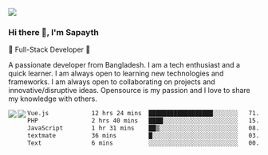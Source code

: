 <!-- **sapayth/sapayth** is a ✨ _special_ ✨ repository because its `README.md` (this file) appears on your GitHub profile.

Here are some ideas to get you started:

- 🔭 I’m currently working on ...
- 🌱 I’m currently learning ...
- 👯 I’m looking to collaborate on ...
- 🤔 I’m looking for help with ...
- 💬 Ask me about ...
- 📫 How to reach me: ...
- 😄 Pronouns: ...
- ⚡ Fun fact: ...
-->
![](https://user-images.githubusercontent.com/74038190/226190894-18e959ba-d458-4a94-ac44-790190f2a947.gif)
### Hi there 👋, I'm Sapayth

🚀 Full-Stack Developer 🚀

A passionate developer from Bangladesh. I am a tech enthusiast and a quick learner. I am always open to learning new technologies and frameworks. I am always open to collaborating on projects and innovative/disruptive ideas. Opensource is my passion and I love to share my knowledge with others.

<div>
<a href="https://github.com/sapayth/github-readme-stats">
  <img align="left" src="https://github-readme-stats.vercel.app/api?username=sapayth&show_icons=true&count_private=true" />
</a>
<a href="https://github.com/sapayth/github-readme-stats">
  <img align="left" src="https://github-readme-stats.vercel.app/api/top-langs/?username=sapayth" />
</a>
</div>
<!--START_SECTION:waka-->

```txt
Vue.js            12 hrs 24 mins  ██████████████████░░░░░░░   71.35 %
PHP               2 hrs 40 mins   ████░░░░░░░░░░░░░░░░░░░░░   15.40 %
JavaScript        1 hr 31 mins    ██▒░░░░░░░░░░░░░░░░░░░░░░   08.77 %
textmate          36 mins         █░░░░░░░░░░░░░░░░░░░░░░░░   03.45 %
Text              6 mins          ░░░░░░░░░░░░░░░░░░░░░░░░░   00.66 %
```

<!--END_SECTION:waka-->
